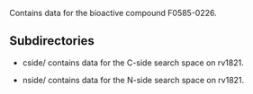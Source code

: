 Contains data for the bioactive compound F0585-0226.

## Subdirectories

- cside/ contains data for the C-side search space on rv1821.

- nside/ contains data for the N-side search space on rv1821.

